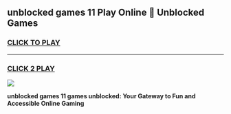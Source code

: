 
## unblocked games 11 Play Online 👋 Unblocked Games
<h3>
<a href="https://premium.freeplayer.one?title=unblocked_games_11&ref=19F">CLICK TO PLAY</a></h3>
<hr>

<h3>
<a href="https://premium.freeplayer.one?title=unblocked_games_11&ref=19F">CLICK 2 PLAY</a>
  
</h3>

<a href="https://premium.freeplayer.one?title=unblocked_games_11&ref=19F"><img src="https://clearcache.store/games.png"></a>


**unblocked games 11 games unblocked: Your Gateway to Fun and Accessible Online Gaming**
